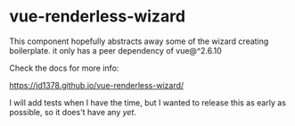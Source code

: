 # vue-renderless-wizard

This component hopefully abstracts away some of the wizard creating boilerplate. it only has a peer dependency of vue@^2.6.10

Check the docs for more info:

<https://jd1378.github.io/vue-renderless-wizard/>

I will add tests when I have the time, but I wanted to release this as early as possible, so it does't have any *yet*.
